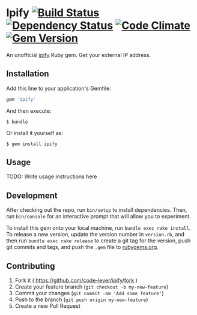 # Ipify [![Build Status](https://travis-ci.org/code-lever/ipify-gem.png)](https://travis-ci.org/code-lever/ipify-gem) [![Dependency Status](https://gemnasium.com/code-lever/ipify-gem.png)](https://gemnasium.com/code-lever/ipify-gem) [![Code Climate](https://codeclimate.com/github/code-lever/ipify-gem.png)](https://codeclimate.com/github/code-lever/ipify-gem) [![Gem Version](https://badge.fury.io/rb/ipify.svg)](http://badge.fury.io/rb/ipify)

An unofficial [ipify](http://ipify.org) Ruby gem.  Get your external IP address.

## Installation

Add this line to your application's Gemfile:

```ruby
gem 'ipify'
```

And then execute:

    $ bundle

Or install it yourself as:

    $ gem install ipify

## Usage

TODO: Write usage instructions here

## Development

After checking out the repo, run `bin/setup` to install dependencies. Then, run `bin/console` for an interactive prompt that will allow you to experiment.

To install this gem onto your local machine, run `bundle exec rake install`. To release a new version, update the version number in `version.rb`, and then run `bundle exec rake release` to create a git tag for the version, push git commits and tags, and push the `.gem` file to [rubygems.org](https://rubygems.org).

## Contributing

1. Fork it ( https://github.com/code-lever/ipify/fork )
2. Create your feature branch (`git checkout -b my-new-feature`)
3. Commit your changes (`git commit -am 'Add some feature'`)
4. Push to the branch (`git push origin my-new-feature`)
5. Create a new Pull Request
